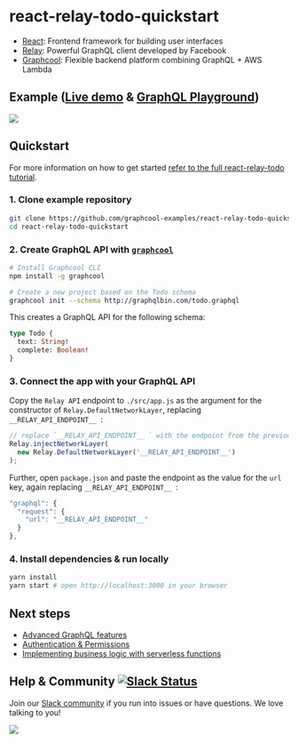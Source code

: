 # react-relay-todo-quickstart

* [React](https://facebook.github.io/react/): Frontend framework for building user interfaces
* [Relay](https://facebook.github.io/relay/): Powerful GraphQL client developed by Facebook
* [Graphcool](https://www.graph.cool): Flexible backend platform combining GraphQL + AWS Lambda

## Example ([Live demo](https://demo-react-relay-todo-example.netlify.com) & [GraphQL Playground](https://api.graph.cool/relay/v1/cj1nq71xyfabv0199bp3a7hhf))

![](http://imgur.com/75LEao7.gif)

## Quickstart

For more information on how to get started [refer to the full react-relay-todo tutorial](https://www.graph.cool/docs/quickstart/).

### 1. Clone example repository

```sh
git clone https://github.com/graphcool-examples/react-relay-todo-quickstart.git
cd react-relay-todo-quickstart
```

### 2. Create GraphQL API with [`graphcool`](https://www.npmjs.com/package/graphcool)

```sh
# Install Graphcool CLI
npm install -g graphcool

# Create a new project based on the Todo schema
graphcool init --schema http://graphqlbin.com/todo.graphql
```

This creates a GraphQL API for the following schema:

```graphql
type Todo {
  text: String!
  complete: Boolean!
}
```

### 3. Connect the app with your GraphQL API

Copy the `Relay API` endpoint to `./src/app.js` as the argument for the constructor of `Relay.DefaultNetworkLayer`, replacing `__RELAY_API_ENDPOINT__ `:

```js
// replace `__RELAY_API_ENDPOINT__ ` with the endpoint from the previous step
Relay.injectNetworkLayer(
  new Relay.DefaultNetworkLayer('__RELAY_API_ENDPOINT__')
);
```

Further, open `package.json` and paste the endpoint as the value for the `url` key, again replacing `__RELAY_API_ENDPOINT__ `:

```js
"graphql": {
  "request": {
    "url": "__RELAY_API_ENDPOINT__"
  }
},
```

### 4. Install dependencies & run locally

```sh
yarn install
yarn start # open http://localhost:3000 in your browser
```

## Next steps

* [Advanced GraphQL features](https://www.graph.cool/docs/tutorials/advanced-features-eath7duf7d/)
* [Authentication & Permissions](https://www.graph.cool/docs/reference/authorization/overview-iegoo0heez/)
* [Implementing business logic with serverless functions](https://www.graph.cool/docs/reference/functions/overview-boo6uteemo/)

## Help & Community [![Slack Status](https://slack.graph.cool/badge.svg)](https://slack.graph.cool)

Join our [Slack community](http://slack.graph.cool/) if you run into issues or have questions. We love talking to you!

![](http://i.imgur.com/5RHR6Ku.png)
